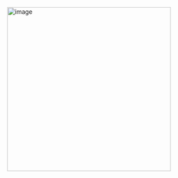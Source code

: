 <img width="379" alt="image" src="https://github.com/user-attachments/assets/f8d0290f-0486-44af-9282-a8cd7cbe2d03">
